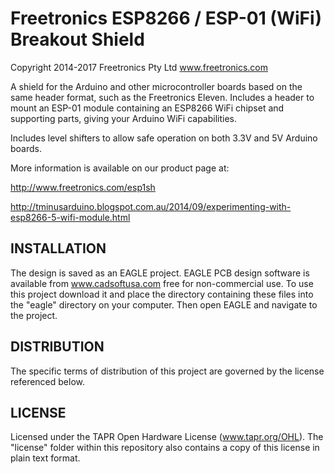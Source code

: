 Freetronics ESP8266 / ESP-01 (WiFi) Breakout Shield
===================================================
Copyright 2014-2017 Freetronics Pty Ltd www.freetronics.com  

A shield for the Arduino and other microcontroller boards based on the
same header format, such as the Freetronics Eleven. Includes a header
to mount an ESP-01 module containing an ESP8266 WiFi chipset and
supporting parts, giving your Arduino WiFi capabilities.

Includes level shifters to allow safe operation on both 3.3V and 5V
Arduino boards.

More information is available on our product page at:

  http://www.freetronics.com/esp1sh

http://tminusarduino.blogspot.com.au/2014/09/experimenting-with-esp8266-5-wifi-module.html

INSTALLATION
------------
The design is saved as an EAGLE project. EAGLE PCB design software is
available from www.cadsoftusa.com free for non-commercial use. To use
this project download it and place the directory containing these files
into the "eagle" directory on your computer. Then open EAGLE and
navigate to the project.


DISTRIBUTION
------------
The specific terms of distribution of this project are governed by the
license referenced below.


LICENSE
-------
Licensed under the TAPR Open Hardware License (www.tapr.org/OHL).
The "license" folder within this repository also contains a copy of
this license in plain text format.
